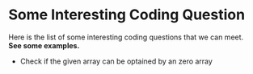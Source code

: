 # Some Interesting Coding Question
Here is the list of some interesting coding questions that we can meet. \
**See some examples.**
  - Check if the given array can be optained by an zero array
